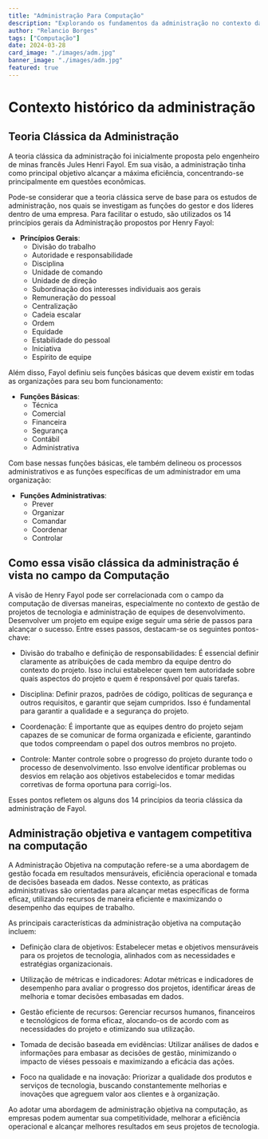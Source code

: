 ```yaml
---
title: "Administração Para Computação"
description: "Explorando os fundamentos da administração no contexto da computação."
author: "Relancio Borges"
tags: ["Computação"]
date: 2024-03-28
card_image: "./images/adm.jpg"
banner_image: "./images/adm.jpg"
featured: true
---
```


# Contexto histórico da administração

## Teoria Clássica da Administração

A teoria clássica da administração foi inicialmente proposta pelo engenheiro de minas francês Jules Henri Fayol. Em sua visão, a administração tinha como principal objetivo alcançar a máxima eficiência, concentrando-se principalmente em questões econômicas.

Pode-se considerar que a teoria clássica serve de base para os estudos de administração, nos quais se investigam as funções do gestor e dos líderes dentro de uma empresa. Para facilitar o estudo, são utilizados os 14 princípios gerais da Administração propostos por Henry Fayol:

- **Princípios Gerais**:
  - Divisão do trabalho
  - Autoridade e responsabilidade
  - Disciplina
  - Unidade de comando
  - Unidade de direção
  - Subordinação dos interesses individuais aos gerais
  - Remuneração do pessoal
  - Centralização
  - Cadeia escalar
  - Ordem
  - Equidade
  - Estabilidade do pessoal
  - Iniciativa
  - Espírito de equipe

Além disso, Fayol definiu seis funções básicas que devem existir em todas as organizações para seu bom funcionamento:

- **Funções Básicas**:
  - Técnica
  - Comercial
  - Financeira
  - Segurança
  - Contábil
  - Administrativa

Com base nessas funções básicas, ele também delineou os processos administrativos e as funções específicas de um administrador em uma organização:

- **Funções Administrativas**:
  - Prever
  - Organizar
  - Comandar
  - Coordenar
  - Controlar

## Como essa visão clássica da administração é vista no campo da Computação

A visão de Henry Fayol pode ser correlacionada com o campo da computação de diversas maneiras, especialmente no contexto de gestão de projetos de tecnologia e administração de equipes de desenvolvimento. Desenvolver um projeto em equipe exige seguir uma série de passos para alcançar o sucesso. Entre esses passos, destacam-se os seguintes pontos-chave:

- Divisão do trabalho e definição de responsabilidades: É essencial definir claramente as atribuições de cada membro da equipe dentro do contexto do projeto. Isso inclui estabelecer quem tem autoridade sobre quais aspectos do projeto e quem é responsável por quais tarefas.

- Disciplina: Definir prazos, padrões de código, políticas de segurança e outros requisitos, e garantir que sejam cumpridos. Isso é fundamental para garantir a qualidade e a segurança do projeto.

- Coordenação: É importante que as equipes dentro do projeto sejam capazes de se comunicar de forma organizada e eficiente, garantindo que todos compreendam o papel dos outros membros no projeto.

- Controle: Manter controle sobre o progresso do projeto durante todo o processo de desenvolvimento. Isso envolve identificar problemas ou desvios em relação aos objetivos estabelecidos e tomar medidas corretivas de forma oportuna para corrigi-los.

Esses pontos refletem os alguns dos 14 princípios da teoria clássica da administração de Fayol.

## Administração objetiva e vantagem competitiva na computação

A Administração Objetiva na computação refere-se a uma abordagem de gestão focada em resultados mensuráveis, eficiência operacional e tomada de decisões baseada em dados. Nesse contexto, as práticas administrativas são orientadas para alcançar metas específicas de forma eficaz, utilizando recursos de maneira eficiente e maximizando o desempenho das equipes de trabalho.

As principais características da administração objetiva na computação incluem:

- Definição clara de objetivos: Estabelecer metas e objetivos mensuráveis para os projetos de tecnologia, alinhados com as necessidades e estratégias organizacionais.

- Utilização de métricas e indicadores: Adotar métricas e indicadores de desempenho para avaliar o progresso dos projetos, identificar áreas de melhoria e tomar decisões embasadas em dados.

- Gestão eficiente de recursos: Gerenciar recursos humanos, financeiros e tecnológicos de forma eficaz, alocando-os de acordo com as necessidades do projeto e otimizando sua utilização.

- Tomada de decisão baseada em evidências: Utilizar análises de dados e informações para embasar as decisões de gestão, minimizando o impacto de viéses pessoais e maximizando a eficácia das ações.

- Foco na qualidade e na inovação: Priorizar a qualidade dos produtos e serviços de tecnologia, buscando constantemente melhorias e inovações que agreguem valor aos clientes e à organização.

Ao adotar uma abordagem de administração objetiva na computação, as empresas podem aumentar sua competitividade, melhorar a eficiência operacional e alcançar melhores resultados em seus projetos de tecnologia.